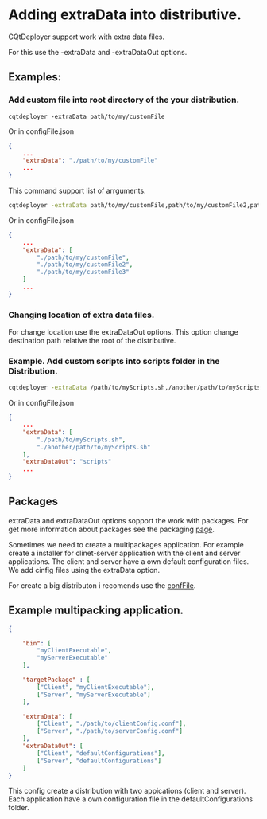 # Adding extraData into distributive.

CQtDeployer support work with extra data files. 

For this use the -extraData and -extraDataOut options. 

## Examples:

### Add custom file into root directory of the your distribution.

```
cqtdeployer -extraData path/to/my/customFile
```

Or in configFile.json

```json
{
    ...
    "extraData": "./path/to/my/customFile"
    ...
}
```

This command support list of arrguments.


``` bash
cqtdeployer -extraData path/to/my/customFile,path/to/my/customFile2,path/to/my/customFile3
```

Or in configFile.json

```json
{
    ...
    "extraData": [
        "./path/to/my/customFile",
        "./path/to/my/customFile2",
        "./path/to/my/customFile3"
    ]
    ...
}
```

### Changing location of extra data files.

For change location use the extraDataOut options. This option change destination path relative the root of the distributive.

### Example. Add custom scripts into scripts folder in the Distribution.

``` bash
cqtdeployer -extraData /path/to/myScripts.sh,/another/path/to/myScripts.sh -extraDataOut scripts
```

Or in configFile.json

```json
{
    ...
    "extraData": [
        "./path/to/myScripts.sh",
        "./another/path/to/myScripts.sh"
    ],
    "extraDataOut": "scripts"
    ...
}
```

## Packages
extraData and extraDataOut options sopport the work with packages. For get more information about packages see the packaging [page](Pacakges.md).

Sometimes we need to create a multipackages application. For example create a installer for clinet-server application with the client and server applications. The client and server have a own default configuration files. We add cinfig files using the extraData option.

For create a big distributon i recomends use the [confFile](DeployConfigFile.md).

## Example multipacking application.


```json
{

    "bin": [
        "myClientExecutable",
        "myServerExecutable"
    ],

    "targetPackage" : [
        ["Client", "myClientExecutable"],
        ["Server", "myServerExecutable"]
    ],

    "extraData": [
        ["Client", "./path/to/clientConfig.conf"],
        ["Server", "./path/to/serverConfig.conf"]
    ],
    "extraDataOut": [
        ["Client", "defaultConfigurations"],
        ["Server", "defaultConfigurations"]
    ]
}
```

This config create a distribution with two appications (client and server). Each application have a own configuration file in the defaultConfigurations folder.
